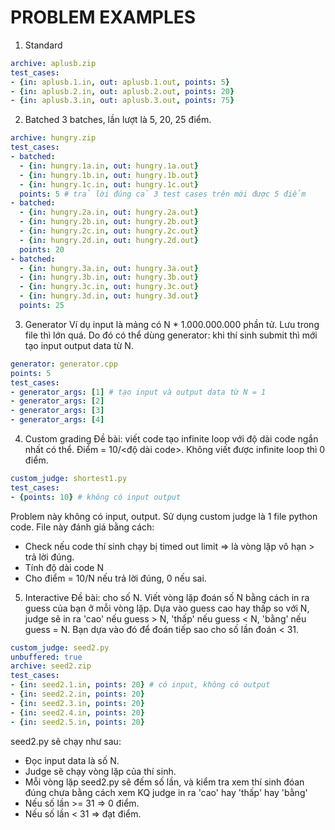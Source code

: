 # PROBLEM EXAMPLES

1. Standard
```yml
archive: aplusb.zip
test_cases:
- {in: aplusb.1.in, out: aplusb.1.out, points: 5} 
- {in: aplusb.2.in, out: aplusb.2.out, points: 20}
- {in: aplusb.3.in, out: aplusb.3.out, points: 75}
```

2. Batched
3 batches, lần lượt là 5, 20, 25 điểm.
```yml
archive: hungry.zip
test_cases:
- batched:
  - {in: hungry.1a.in, out: hungry.1a.out}
  - {in: hungry.1b.in, out: hungry.1b.out}
  - {in: hungry.1c.in, out: hungry.1c.out}
  points: 5 # trả lời đúng cả 3 test cases trên mới được 5 điểm
- batched:
  - {in: hungry.2a.in, out: hungry.2a.out}
  - {in: hungry.2b.in, out: hungry.2b.out}
  - {in: hungry.2c.in, out: hungry.2c.out}
  - {in: hungry.2d.in, out: hungry.2d.out}
  points: 20
- batched:
  - {in: hungry.3a.in, out: hungry.3a.out}
  - {in: hungry.3b.in, out: hungry.3b.out}
  - {in: hungry.3c.in, out: hungry.3c.out}
  - {in: hungry.3d.in, out: hungry.3d.out}
  points: 25
```

3. Generator
Ví dụ input là mảng có N * 1.000.000.000 phần tử.
Lưu trong file thì lớn quá.
Do đó có thể dùng generator: khi thí sinh submit thì mới tạo input output data từ N.
```yml
generator: generator.cpp
points: 5
test_cases:
- generator_args: [1] # tạo input và output data từ N = 1
- generator_args: [2]
- generator_args: [3]
- generator_args: [4]
```

4. Custom grading
Đề bài: viết code tạo infinite loop với độ dài code ngắn nhất có thể.
Điểm = 10/<độ dài code>.
Không viết được infinite loop thì 0 điểm.

```yml
custom_judge: shortest1.py
test_cases:
- {points: 10} # không có input output
```
Problem này không có input, output.
Sử dụng custom judge là 1 file python code.
File này đánh giá bằng cách: 
- Check nếu code thí sinh chạy bị timed out limit => là vòng lặp vô hạn > trả lời đúng.
- Tính độ dài code N
- Cho điểm = 10/N nếu trả lời đúng, 0 nếu sai.

5. Interactive
Đề bài: cho số N. Viết vòng lặp đoán số N bằng cách in ra guess của bạn ở mỗi vòng lặp. Dựa vào guess cao hay thấp so với N, judge sẽ in ra 'cao' nếu guess > N, 'thấp' nếu guess < N, 'bằng' nếu guess = N. Bạn dựa vào đó để đoán tiếp sao cho số lần đoán < 31.

```yml
custom_judge: seed2.py
unbuffered: true
archive: seed2.zip
test_cases:
- {in: seed2.1.in, points: 20} # có input, không có output
- {in: seed2.2.in, points: 20}
- {in: seed2.3.in, points: 20}
- {in: seed2.4.in, points: 20}
- {in: seed2.5.in, points: 20}
```
seed2.py sẽ chạy như sau: 
- Đọc input data là số N.
- Judge sẽ chạy vòng lặp của thí sinh.
- Mỗi vòng lặp seed2.py sẽ đếm số lần, và kiểm tra xem thí sinh đóan đúng chưa bằng cách xem KQ judge in ra 'cao' hay 'thấp' hay 'bằng'
- Nếu số lần >= 31 => 0 điểm.
- Nếu số lần < 31 => đạt điểm. 